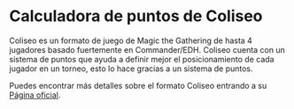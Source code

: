 # Calculadora de puntos de Coliseo

Coliseo es un formato de juego de Magic the Gathering de hasta 4 jugadores basado fuertemente en Commander/EDH. Coliseo cuenta con un sistema de puntos que ayuda a definir mejor el posicionamiento de cada jugador en un torneo, esto lo hace gracias a un sistema de puntos.

Puedes encontrar más detalles sobre el formato Coliseo entrando a su [Página oficial](https://mtg-coliseo.onrender.com/).